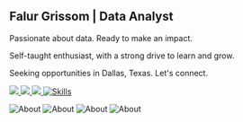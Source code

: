 ## Falur Grissom | Data Analyst

Passionate about data. Ready to make an impact.

Self-taught enthusiast, with a strong drive to learn and grow.

Seeking opportunities in Dallas, Texas. Let's connect.

<a href="https://www.linkedin.com/in/falurg"><img src="https://img.shields.io/badge/linkedin-%230077B5.svg?&style=for-the-badge&logo=linkedin&logoColor=white" />
<a href="https://discord.com/users/falurg"><img src="https://img.shields.io/badge/Discord-5865F2?style=for-the-badge&logo=discord&logoColor=white" />
<a href="https://twitter.com/falur_g"><img src="https://img.shields.io/badge/Twitter-1DA1F2?style=for-the-badge&logo=twitter&logoColor=white" />
[![Skills](https://skillicons.dev/icons?i=py,linux,mysql,sqlite,vscode,bash,selenium)](https://skillicons.dev)

![About](https://img.shields.io/badge/currently-online-brightgreen)
![About](https://img.shields.io/badge/playing-DiabloIV-red)
![About](https://img.shields.io/badge/coding-Python-blue)
![About](https://img.shields.io/badge/updated-06%2F13%2F23-orange)
<!--
**falurg/falurg** is a ✨ _special_ ✨ repository because its `README.md` (this file) appears on your GitHub profile.

Here are some ideas to get you started:

- 🔭 I’m currently working on ...
- 🌱 I’m currently learning ...
- 👯 I’m looking to collaborate on ...
- 🤔 I’m looking for help with ...
- 💬 Ask me about ...
- 📫 How to reach me: ...
- 😄 Pronouns: ...
- ⚡ Fun fact: ...
-->

